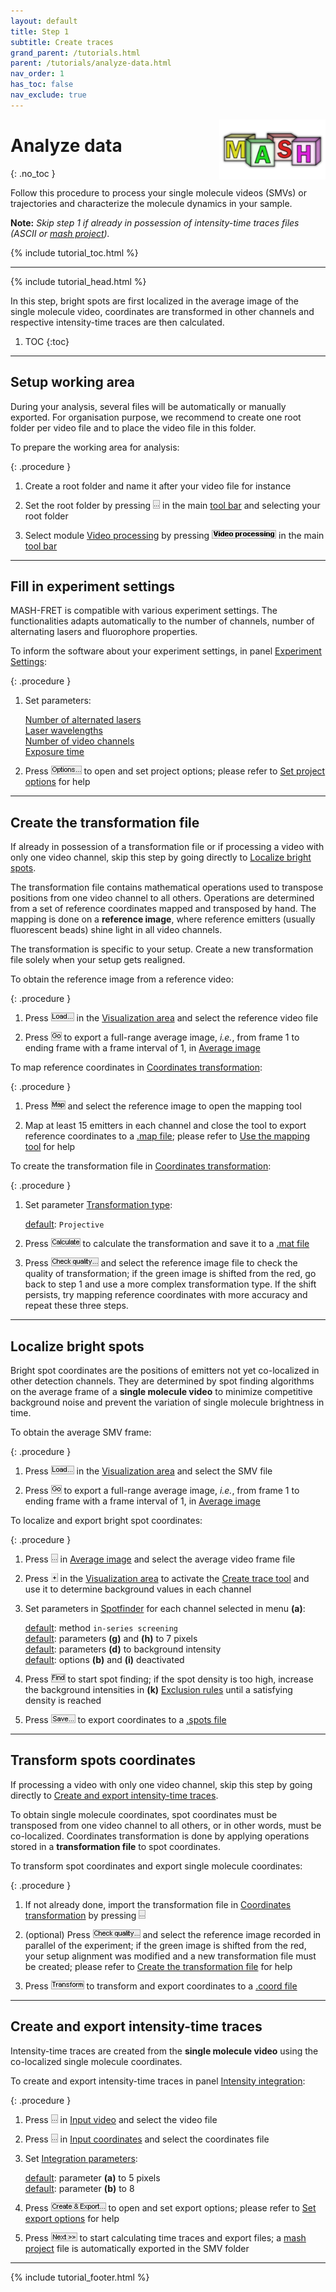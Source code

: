 ```yaml
---
layout: default
title: Step 1
subtitle: Create traces
grand_parent: /tutorials.html
parent: /tutorials/analyze-data.html
nav_order: 1
has_toc: false
nav_exclude: true
---
```


<img src="../../assets/images/logos/logo-tutorials_400px.png" width="170" style="float:right; margin-left: 15px;"/>

# Analyze data
{: .no_toc }

Follow this procedure to process your single molecule videos (SMVs) or trajectories and characterize the molecule dynamics in your sample.

**Note:** *Skip step 1 if already in possession of intensity-time traces files (ASCII or 
[mash project](../../output-files/mash-mash-project)).*

{% include tutorial_toc.html %}


---

{% include tutorial_head.html %}

In this step, bright spots are first localized in the average image of the single molecule video, coordinates are transformed in other channels and respective intensity-time traces are then calculated.

1. TOC
{:toc}


---

## Setup working area

During your analysis, several files will be automatically or manually exported.
For organisation purpose, we recommend to create one root folder per video file and to place the video file in this folder.

To prepare the working area for analysis:

{: .procedure }
1. Create a root folder and name it after your video file for instance  
     
1. Set the root folder by pressing 
   ![...](../../assets/images/gui/VP-but-3p.png "...") in the main 
   [tool bar](../../Getting_started.html#interface) and selecting your root folder  
     
1. Select module 
   [Video processing](../../video-processing.html) by pressing 
   ![Video processing](../../assets/images/gui/VP-but-video-processing.png "Video processing") in the main 
   [tool bar](../../Getting_started.html#interface)


---

## Fill in experiment settings

MASH-FRET is compatible with various experiment settings. 
The functionalities adapts automatically to the number of channels, number of alternating lasers and fluorophore properties.

To inform the software about your experiment settings, in panel 
[Experiment Settings](../../video-processing/panels/panel-experiment-settings.html):

{: .procedure }
1. Set parameters:
     
   [Number of alternated lasers](../../video-processing/panels/panel-experiment-settings.html#number-of-alternated-lasers)  
   [Laser wavelengths](../../video-processing/panels/panel-experiment-settings.html#number-of-alternated-lasers)  
   [Number of video channels](../../video-processing/panels/panel-experiment-settings.html#number-of-alternated-lasers)  
   [Exposure time](../../video-processing/panels/panel-experiment-settings.html#number-of-alternated-lasers)  
     
1. Press 
   ![Options...](../../assets/images/gui/VP-but-options3p.png "Options...") to open and set project options; please refer to 
   [Set project options](../../video-processing/functionalities/set-project-options.html) for help


---

## Create the transformation file

If already in possession of a transformation file or if processing a video with only one video channel, skip this step by going directly to 
[Localize bright spots](#localize-bright-spots).

The transformation file contains mathematical operations used to transpose positions from one video channel to all others. 
Operations are determined from a set of reference coordinates mapped and transposed by hand. 
The mapping is done on a **reference image**, where reference emitters (usually fluorescent beads) shine light in all video channels.

The transformation is specific to your setup. 
Create a new transformation file solely when your setup gets realigned.

To obtain the reference image from a reference video:

{: .procedure }
1. Press 
   ![Load...](../../assets/images/gui/VP-but-load.png "Load...") in the 
   [Visualization area](../../video-processing/panels/area-visualization.html) and select the reference video file  
      
1. Press 
   ![Go](../../assets/images/gui/VP-but-go.png "Go") to export a full-range average image, *i.e.*, from frame 1 to ending frame with a frame interval of 1, in 
   [Average image](../../video-processing/panels/panel-molecule-coordinates.html#average-image)

To map reference coordinates in 
[Coordinates transformation](../../video-processing/panels/panel-molecule-coordinates.html#coordinates-transformation):

{: .procedure }
1. Press 
   ![Map](../../assets/images/gui/VP-but-map.png "Map") and select the reference image to open the mapping tool
     
1. Map at least 15 emitters in each channel and close the tool to export reference coordinates to a 
   [.map file](../../output-files/map-mapped-coordinates.html); please refer to 
   [Use the mapping tool](../../video-processing/functionalities/use-the-mapping-tool.html) for help


To create the transformation file in 
[Coordinates transformation](../../video-processing/panels/panel-molecule-coordinates.html#coordinates-transformation):

{: .procedure }
1. Set parameter 
   [Transformation type](../../video-processing/panels/panel-molecule-coordinates.html#transformation-types):  
      
   <u>default</u>: `Projective`  
     
1. Press 
   ![Calculate](../../assets/images/gui/VP-but-calculate.png "Calculate") to calculate the transformation and save it to a 
   [.mat file](../../output-files/mat-transformation.html)  
     
1. Press 
   ![Check quality...](../../assets/images/gui/VP-but-check-quality.png "Check quality...") and select the reference image file to check the quality of transformation; if the green image is shifted from the red, go back to step 1 and use a more complex transformation type.
   If the shift persists, try mapping reference coordinates with more accuracy and repeat these three steps.


---

## Localize bright spots

Bright spot coordinates are the positions of emitters not yet co-localized in other detection channels.
They are determined by spot finding algorithms on the average frame of a **single molecule video** to minimize competitive background noise and prevent the variation of single molecule brightness in time.

To obtain the average SMV frame:

{: .procedure }
1. Press 
   ![Load...](../../assets/images/gui/VP-but-load.png "Load...") in the 
   [Visualization area](../../video-processing/panels/area-visualization.html) and select the SMV file  
      
1. Press 
   ![Go](../../assets/images/gui/VP-but-go.png "Go") to export a full-range average image, *i.e.*, from frame 1 to ending frame with a frame interval of 1, in 
   [Average image](../../video-processing/panels/panel-molecule-coordinates.html#average-image)

To localize and export bright spot coordinates:

{: .procedure }
1. Press
   ![...](../../assets/images/gui/VP-but-3p.png "...") in 
   [Average image](../../video-processing/panels/panel-molecule-coordinates.html#average-image) and select the average video frame file
     
1. Press 
   ![+](../../assets/images/gui/VP-but-plus.png "+") in the 
   [Visualization area](../../video-processing/panels/area-visualization.html) to activate the 
   [Create trace tool](../../video-processing/panels/area-visualization.html#create-trace-tool) and use it to determine background values in each channel
     
1. Set parameters in [Spotfinder](../../video-processing/panels/panel-molecule-coordinates.html#spotfinder) for each channel selected in menu **(a)**:
     
   <u>default</u>: method `in-series screening`  
   <u>default</u>: parameters **(g)** and **(h)** to 7 pixels  
   <u>default</u>: parameters **(d)** to background intensity  
   <u>default</u>: options **(b)** and **(i)** deactivated  
     
     
1. Press 
   ![Find](../../assets/images/gui/VP-but-find.png "Find") to start spot finding; if the spot density is too high, increase the background intensities in **(k)**
   [Exclusion rules](../../video-processing/panels/panel-molecule-coordinates.html#exclusion-rules) until a satisfying density is reached
     
1. Press 
   ![Save...](../../assets/images/gui/VP-but-save3p.png "Save...") to export coordinates to a 
   [.spots file](../../output-files/spots-spots-coordinates.html)

   
---

## Transform spots coordinates

If processing a video with only one video channel, skip this step by going directly to 
[Create and export intensity-time traces](#create-and-export-intensity-time-traces).

To obtain single molecule coordinates, spot coordinates must be transposed from one video channel to all others, or in other words, must be co-localized. 
Coordinates transformation is done by applying operations stored in a **transformation file** to spot coordinates.

To transform spot coordinates and export single molecule coordinates:

{: .procedure }
1. If not already done, import the transformation file in 
   [Coordinates transformation](../../video-processing/panels/panel-molecule-coordinates.html#coordinates-transformation) by pressing 
   ![...](../../assets/images/gui/VP-but-3p.png "...")
     
1. (optional) Press 
   ![Check quality...](../../assets/images/gui/VP-but-check-quality.png "Check quality...") and select the reference image recorded in parallel of the experiment; if the green image is shifted from the red, your setup alignment was modified and a new transformation file must be created; please refer to 
   [Create the transformation file](#create-the-transformation-file) for help  
     
1. Press 
   ![Transform](../../assets/images/gui/VP-but-transform.png "Transform") to transform and export coordinates to a 
   [.coord file](../../output-files/coord-transformed-coordinates.html)


---

## Create and export intensity-time traces

Intensity-time traces are created from the **single molecule video** using the co-localized single molecule coordinates.

To create and export intensity-time traces in panel 
[Intensity integration](../../video-processing/panels/panel-intensity-integration.html):

{: .procedure }
1. Press 
   ![...](../../assets/images/gui/VP-but-3p.png "...") in 
   [Input video](../../video-processing/panels/panel-intensity-integration.html#input-video) and select the video file  
     
1. Press 
   ![...](../../assets/images/gui/VP-but-3p.png "...") in 
   [Input coordinates](../../video-processing/panels/panel-intensity-integration.html#input-coordinates) and select the coordinates file  
     
1. Set
   [Integration parameters](../../video-processing/panels/panel-intensity-integration.html#integration-parameters):  
     
   <u>default</u>: parameter **(a)** to 5 pixels  
   <u>default</u>: parameter **(b)** to 8  
     
1. Press 
   ![Create & Export...](../../assets/images/gui/VP-but-export.png "Create & Export...") to open and set export options; please refer to 
   [Set export options](../../trace-processing/functionalities/set-export-options.html) for help
     
1. Press 
   ![Next >>](../../assets/images/gui/TP-but-next-supsup.png "Next >>") to start calculating time traces and export files; a 
   [mash project](../../output-files/mash-mash-project.html) file is automatically exported in the SMV folder


---

{% include tutorial_footer.html %}
